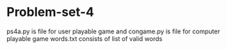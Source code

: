 # Problem-set-4
ps4a.py is file for user playable game and congame.py is file for computer playable game words.txt consists of list of valid words
